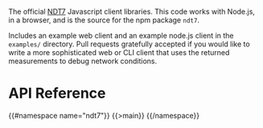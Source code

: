 The official [NDT7](https://github.com/m-lab/ndt-server) Javascript client
libraries. This code works with Node.js, in a browser, and is the source for
the npm package `ndt7`.

Includes an example web client and an example node.js client in the `examples/`
directory. Pull requests gratefully accepted if you would like to write a
more sophisticated web or CLI client that uses the returned measurements to
debug network conditions.

# API Reference
{{#namespace name="ndt7"}}
{{>main}}
{{/namespace}}

